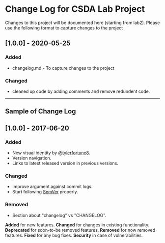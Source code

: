 # Change Log for CSDA Lab Project

Changes to this project will be documented here (starting from lab2). Please use the following format to capture changes to the project

## [1.0.0] - 2020-05-25

### Added

- changelog.md - To capture changes to the project

### Changed

- cleaned up code by adding comments and remove redundent code.

---

## Sample of Change Log

## [1.0.0] - 2017-06-20

### Added

- New visual identity by [@tylerfortune8](https://github.com/tylerfortune8).
- Version navigation.
- Links to latest released version in previous versions.

### Changed

- Improve argument against commit logs.
- Start following [SemVer](https://semver.org) properly.

### Removed

- Section about "changelog" vs "CHANGELOG".

**Added** for new features.
**Changed** for changes in existing functionality.
**Deprecated** for soon-to-be removed features.
**Removed** for now removed features.
**Fixed** for any bug fixes.
**Security** in case of vulnerabilities.